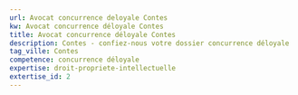 ```yaml
---
url: Avocat concurrence deloyale Contes
kw: Avocat concurrence déloyale Contes
title: Avocat concurrence déloyale Contes
description: Contes - confiez-nous votre dossier concurrence déloyale
tag_ville: Contes
competence: concurrence déloyale
expertise: droit-propriete-intellectuelle
extertise_id: 2
---
```

